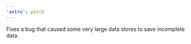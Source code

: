 ```yaml
---
'astro': patch
---
```


Fixes a bug that caused some very large data stores to save incomplete data.

